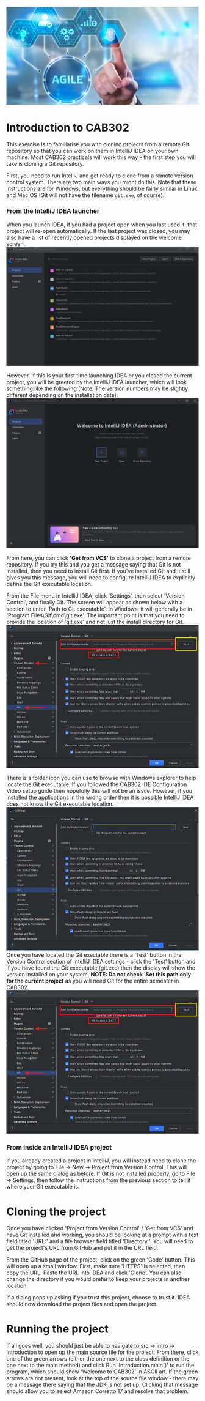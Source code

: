 ![alt text](./images/AdobeStock_902503425.jpeg "Agile Software Development")
# Introduction to CAB302

This exercise is to familiarise you with cloning projects from a remote Git repository so that you can work on them in IntelliJ IDEA on your own machine. Most CAB302 practicals will work this way - the first step you will take is cloning a Git repository.

First, you need to run IntelliJ and get ready to clone from a remote version control system. There are two main ways you might do this. Note that these instructions are for Windows, but everything should be fairly similar in Linux and Mac OS (Git will not have the filename `git.exe`, of course).

### From the IntelliJ IDEA launcher

When you launch IDEA, if you had a project open when you last used it, that project will re-open automatically. If the last project was closed, you may also have a list of recently opened projects displayed on the welcome screen.
![IntelliJ IDEA launcher screenshot](./images/IntelliJStartUpOptions.png)

However, if this is your first time launching IDEA or you closed the current project, you will be greeted by the IntelliJ IDEA launcher, which will look something like the following (Note: The version numbers may be slightly different depending on the installation date):
![IntelliJ IDEA launcher screenshot](./images/intellij1.png)

From here, you can click **'Get from VCS'** to clone a project from a remote repository. If you try this and you get a message saying that Git is not installed, then you need to install Git first. If you've installed Git and it still gives you this message, you will need to configure IntelliJ IDEA to explicitly define the Git executable location.

From the File menu in IntelliJ IDEA, click 'Settings', then select 'Version Control', and finally Git. The screen will appear as shown below with a section to enter 'Path to Git executable'. In Windows, it will generally be in 'Program Files\Git\cmd\git.exe'. The important point is that you need to provide the location of 'git.exe' and not just the install directory for Git. 
![IntelliJ Settings Version Control](./images/Git_Settings_IntelliJ.png)

There is a folder icon you can use to browse with Windows explorer to help locate the Git executable. If you followed the CAB302 IDE Configuration Video setup guide then hopefully this will not be an issue. However, if you installed the applications in the wrong order then it is possible IntelliJ IDEA does not know the Git executable location. 
![IntelliJ Settings Version Control Not Installed](./images/GitNotInstalled.png)
Once you have located the Git exectable there is a 'Test' button in the Version Control section of IntelliJ IDEA settings - click the 'Test' button and if you have found the Git executable (git.exe) then the display will show the version installed on your system.
**NOTE: Do not check 'Set this path only for the current project** as you will need Git for the entire semester in CAB302.
![IntelliJ Settings Version Control Git Testing](./images/SelectingGitIntelliJ.png)

### From inside an IntelliJ IDEA project

If you already created a project in IntelliJ, you will instead need to clone the project by going to File -> New -> Project from Version Control. This will open up the same dialog as before. If Git is not installed properly, go to File -> Settings, then follow the instructions from the previous section to tell it where your Git executable is.

# Cloning the project

Once you have clicked 'Project from Version Control' / 'Get from VCS' and have Git installed and working, you should be looking at a prompt with a text field titled 'URL:' and a file browser field titled 'Directory:'. You will need to get the project's URL from GitHub and put it in the URL field.

From the GitHub page of the project, click on the green 'Code' button. This will open up a small window. First, make sure 'HTTPS' is selected, then copy the URL. Paste the URL into IDEA and click 'Clone'. You can also change the directory if you would prefer to keep your projects in another location.

If a dialog pops up asking if you trust this project, choose to trust it. IDEA should now download the project files and open the project.

# Running the project

If all goes well, you should just be able to navigate to src -> intro -> Introduction to open up the main source file for the project. From there, click one of the green arrows (either the one next to the class definition or the one next to the main method) and click Run 'Introduction.main()' to run the program, which should show 'Welcome to CAB302' in ASCII art. If the green arrows are not present, look at the top of the source file window - there may be a message there saying that the JDK is not set up. Clicking that message should allow you to select Amazon Corretto 17 and resolve that problem.

